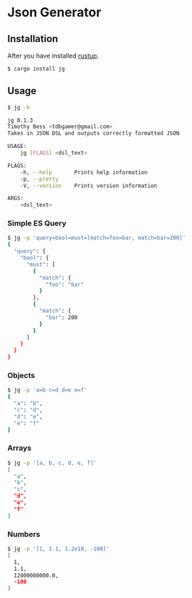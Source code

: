 # Json Generator

## Installation
After you have installed [rustup](https://rustup.rs/).
```bash
$ cargo install jg
```

## Usage

```bash
$ jg -h

jg 0.1.3
Timothy Bess <tdbgamer@gmail.com>
Takes in JSON DSL and outputs correctly formatted JSON

USAGE:
    jg [FLAGS] <dsl_text>

FLAGS:
    -h, --help       Prints help information
    -p, --pretty     
    -V, --version    Prints version information

ARGS:
    <dsl_text>    
```

### Simple ES Query
```bash
$ jg -p 'query=bool=must=[match=foo=bar, match=bar=200]' 
{
  "query": {
    "bool": {
      "must": [
        {
          "match": {
            "foo": "bar"
          }
        },
        {
          "match": {
            "bar": 200
          }
        }
      ]
    }
  }
}
```


### Objects
```bash
$ jg -p 'a=b c=d d=e e=f'
{
  "a": "b",
  "c": "d",
  "d": "e",
  "e": "f"
}
```

### Arrays
```bash
$ jg -p '[a, b, c, d, e, f]'
[
  "a",
  "b",
  "c",
  "d",
  "e",
  "f"
]
```

### Numbers
```bash
$ jg -p '[1, 1.1, 1.2e10, -100]'
[
  1,
  1.1,
  12000000000.0,
  -100
]
```
